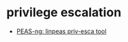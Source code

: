 # privilege escalation

* [PEAS-ng: linpeas priv-esca tool](https://github.com/carlospolop/PEASS-ng)

